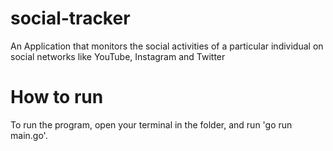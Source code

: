# social-tracker
An Application that monitors the social activities of a particular individual on social networks like YouTube, Instagram and Twitter

# How to run
To run the program, open your terminal in the folder, and run 'go run main.go'.
